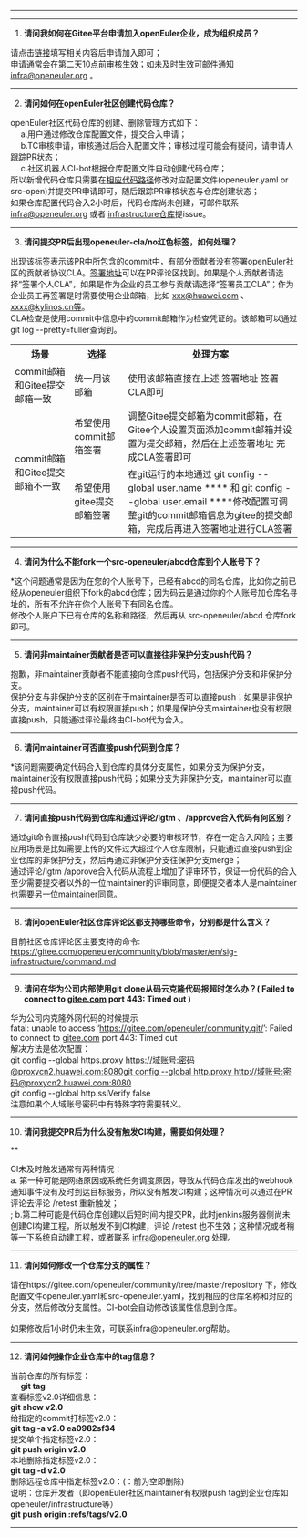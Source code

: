 ---

<hr>
<ol start="1">
<li><strong>请问我如何在Gitee平台申请加入openEuler企业，成为组织成员？</strong></li>
</ol>
<p>请点击<a href="https://gitee.com/open_euler?invite=10c2a5093d0832fb4156b5437adf6bd27f2424cbeb5fd0be8e7cde0b62298f898e2a5d1b1b807987439bc1f65eaa027860f010c409ba4a18108234d13d970cb1">链接</a>填写相关内容后申请加入即可；<br>
申请通常会在第二天10点前审核生效；如未及时生效可邮件通知 <a href="mailto:infra@openeuler.org">infra@openeuler.org</a> 。</p>
<hr>
<ol start="2">
<li><strong>请问如何在openEuler社区创建代码仓库？</strong></li>
</ol>
<p>openEuler社区代码仓库的创建、删除管理方式如下：<br>
  a.用户通过修改仓库配置文件，提交合入申请；<br>
  b.TC审核申请，审核通过后合入配置文件；审核过程可能会有疑问，请申请人跟踪PR状态；<br>
  c.社区机器人CI-bot根据仓库配置文件自动创建代码仓库；<br>
所以新增代码仓库只需要在<a href="https://gitee.com/openeuler/community/tree/master/repository">相应代码路径</a>修改对应配置文件(openeuler.yaml or src-open)并提交PR申请即可，随后跟踪PR审核状态与仓库创建状态；<br>
如果仓库配置代码合入2小时后，代码仓库尚未创建，可邮件联系 <a href="mailto:infra@openeuler.org">infra@openeuler.org</a> 或者 <a href="https://gitee.com/openeuler/infrastructure">infrastructure仓库</a>提issue。</p>
<hr>
<ol start="3">
<li><strong>请问提交PR后出现openeuler-cla/no红色标签，如何处理？</strong></li>
</ol>
<p>

出现该标签表示该PR中所包含的commit中，有部分贡献者没有签署openEuler社区的贡献者协议CLA。<a href="https://clasign.osinfra.cn/sign/Z2l0ZWUlMkZvcGVuZXVsZXI=">签署地址</a>可以在PR评论区找到。如果是个人贡献者请选择“签署个人CLA”，如果是作为企业的员工参与贡献请选择“签署员工CLA”；作为企业员工再签署是时需要使用企业邮箱，比如 <a href="mailto:xxx@huawei.com">xxx@huawei.com</a> 、xxxx@kylinos.cn等。<br>
CLA检查是使用commit中信息中的commit邮箱作为检查凭证的。该邮箱可以通过git log --pretty=fuller查询到。</p>
<table>
<tbody><tr>
<th>场景</th>
<th>选择</th>
<th>处理方案</th>
</tr>
<tr>
<td>commit邮箱和Gitee提交邮箱一致</td>
<td>统一用该邮箱</td>
<td>使用该邮箱直接在上述 签署地址 签署CLA即可</td>
</tr>
<tr>
<td rowspan="2">commit邮箱和Gitee提交邮箱不一致</td>
<td>希望使用commit邮箱签署</td>
<td>调整Gitee提交邮箱为commit邮箱，在Gitee个人设置页面添加commit邮箱并设置为提交邮箱，然后在上述签署地址 完成CLA签署即可</td>
</tr>
<tr>
<td>希望使用gitee提交邮箱签署</td>
<td>在git运行的本地通过 git config --global user.name **** 和 git config --global user.email ****修改配置可调整git的commit邮箱信息为gitee的提交邮箱，完成后再进入签署地址进行CLA签署</td>
</tr>
</tbody>
</table>
<hr>
<ol start="4">
<li><strong>请问为什么不能fork一个src-openeuler/abcd仓库到个人账号下？</strong></li>
</ol>
<p>*这个问题通常是因为在您的个人账号下，已经有abcd的同名仓库，比如你之前已经从openeuler组织下fork的abcd仓库；因为码云是通过你的个人账号加仓库名寻址的，所有不允许在你个人账号下有同名仓库。<br>
修改个人账户下已有仓库的名称和路径，然后再从 src-openeuler/abcd 仓库fork即可。</p>
<hr>
<ol start="5">
<li><strong>请问非maintainer贡献者是否可以直接往非保护分支push代码？</strong></li>
</ol>
<p>抱歉，非maintainer贡献者不能直接向仓库push代码，包括保护分支和非保护分支。<br>
保护分支与非保护分支的区别在于maintainer是否可以直接push；如果是非保护分支，maintainer可以有权限直接push；如果是保护分支maintainer也没有权限直接push，只能通过评论最终由CI-bot代为合入。</p>
<hr>
<ol start="6">
<li><strong>请问maintainer可否直接push代码到仓库？</strong></li>
</ol>
<p>*该问题需要确定代码合入到仓库的具体分支属性，如果分支为保护分支，maintainer没有权限直接push代码；如果分支为非保护分支，maintainer可以直接push代码。</p>
<hr>
<ol start="7">
<li><strong>请问直接push代码到仓库和通过评论/lgtm 、/approve合入代码有何区别？</strong></li>
</ol>
<p>通过git命令直接push代码到仓库缺少必要的审核环节，存在一定合入风险；主要应用场景是比如需要上传的文件过大超过个人仓库限制，只能通过直接push到企业仓库的非保护分支，然后再通过非保护分支往保护分支merge；<br>通过评论/lgtm /approve合入代码从流程上增加了评审环节，保证一份代码的合入至少需要提交者以外的一位maintainer的评审同意，即便提交者本人是maintainer也需要另一位maintainer同意。</p>
<hr>
<ol start="8">
<li><strong>请问openEuler社区仓库评论区都支持哪些命令，分别都是什么含义？</strong></li>
</ol>
<p>目前社区仓库评论区主要支持的命令:<br>
<a href="https://gitee.com/openeuler/community/blob/master/en/sig-infrastructure/command.md">https://gitee.com/openeuler/community/blob/master/en/sig-infrastructure/command.md</a></p>
<hr>
<ol start="9">
<li><strong>请问在华为公司内部使用git clone从码云克隆代码报超时怎么办？( Failed to connect to <a href="http://gitee.com">gitee.com</a> port 443: Timed out )</strong></li>
</ol>
<p>华为公司内克隆外网代码的时候提示<br>fatal: unable to access ‘<a href="https://gitee.com/openeuler/community.git/">https://gitee.com/openeuler/community.git/</a>’: Failed to connect to <a href="http://gitee.com">gitee.com</a> port 443: Timed out<br>解决方法是依次配置：<br>git config --global https.proxy <a href="https://%E5%9F%9F%E8%B4%A6%E5%8F%B7:%E5%AF%86%E7%A0%81@proxycn2.huawei.com:8080">https://域账号:密码@proxycn2.huawei.com:8080git config --global http.proxy <a href="http://%E5%9F%9F%E8%B4%A6%E5%8F%B7:%E5%AF%86%E7%A0%81@proxycn2.huawei.com:8080">http://域账号:密码@proxycn2.huawei.com:8080</a><br>
git config --global http.sslVerify false<br>注意如果个人域账号密码中有特殊字符需要转义。</p>
<hr>
<ol start="10">
<li><strong>请问我提交PR后为什么没有触发CI构建，需要如何处理？</strong></li>
</ol>
<p>**

CI未及时触发通常有两种情况：<br> a. 第一种可能是网络原因或系统任务调度原因，导致从代码仓库发出的webhook通知事件没有及时到达目标服务，所以没有触发CI构建；这种情况可以通过在PR评论去评论 /retest 重新触发；<br>; b.第二种可能是代码仓库创建以后短时间内提交PR，此时jenkins服务器侧尚未创建CI构建工程，所以触发不到CI构建，评论 /retest 也不生效；这种情况或者稍等一下系统自动建工程，或者联系 <a href="mailto:infra@openeuler.org">infra@openeuler.org</a> 处理。</p>
<hr>
<ol start="11">
<li><strong>请问如何修改一个仓库分支的属性？</strong></li>
</ol>
<p>请在https://gitee.com/openeuler/community/tree/master/repository 下，修改配置文件openeuler.yaml和src-openeuler.yaml，找到相应的仓库名称和对应的分支，然后修改分支属性。CI-bot会自动修改该属性信息到仓库。<br><br>如果修改后1小时仍未生效，可联系infra@openeuler.org帮助。</p>
<hr>

<ol start="12">
<li><strong>请问如何操作企业仓库中的tag信息？</strong></li>
</ol>
<p>当前仓库的所有标签：<br>
  <b> git tag </b><br>
  查看标签v2.0详细信息：<br>
  <b>git show v2.0 </b><br>
  给指定的commit打标签v2.0：<br>
  <b>git tag -a v2.0 ea0982sf34 </b><br>
  提交单个指定标签v2.0：<br>
  <b>git push origin v2.0 </b><br>
  本地删除指定标签v2.0：</b><br>
  <b>git tag -d v2.0 </b><br>
  删除远程仓库中指定标签v2.0：(：前为空即删除) <br> 
  说明：仓库开发者（即openEuler社区maintainer有权限push tag到企业仓库如openeuler/infrastructure等） <br>
  <b>git push origin :refs/tags/v2.0 </b><br></p>
<hr>
